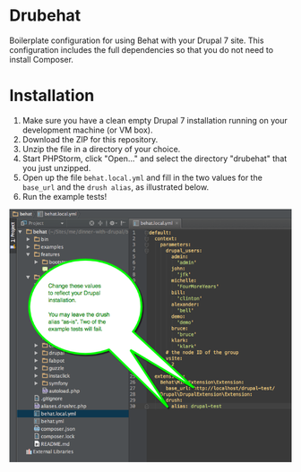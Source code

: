 Drubehat
========
Boilerplate configuration for using Behat with your Drupal 7 site. This configuration includes the full dependencies so that you do not need to install Composer.

Installation
========
1. Make sure you have a clean empty Drupal 7 installation running on your development machine (or VM box).
2. Download the ZIP for this repository.
3. Unzip the file in a directory of your choice.
4. Start PHPStorm, click "Open..." and select the directory "drubehat" that you just unzipped.
6. Open up the file ```behat.local.yml``` and fill in the two values for the ```base_url``` and the ```drush alias```, as illustrated below.
7. Run the example tests!

![Configuration](screenshots/configuration.png)